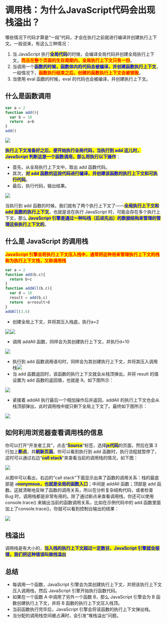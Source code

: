 # 调用栈：为什么JavaScript代码会出现栈溢出？

​哪些情况下代码才算是“一段”代码，才会在执行之前就进行编译并创建执行上下文。一般说来，有这么三种情况：

1. 当 JavaScript 执行<mark style="color:blue;">**全局代码**</mark>的时候，会编译全局代码并创建全局执行上下文，<mark style="color:red;">**而且在整个页面的生存周期内，全局执行上下文只有一份**</mark>。
2. 当调用一个<mark style="color:blue;">**函数的时候，函数体内的代码会被编译，并创建函数执行上下文**</mark>，一般情况下，<mark style="color:red;">**函数执行结束之后，创建的函数执行上下文会被销毁**</mark>。
3. 当使用 eval 函数的时候，eval 的代码也会被编译，并创建执行上下文。

## 什么是函数调用

```javascript
var a = 2
function add(){
  var b = 10
  return  a+b
}
add()
```

![](<../../.gitbook/assets/image (58) (1).png>)

<mark style="color:blue;">**执行上下文准备好之后，便开始执行全局代码，当执行到 add 这儿时，JavaScript 判断这是一个函数调用，那么将执行以下操作**</mark>：

* 首先，从全局执行上下文中，取出 add 函数代码。
* 其次，<mark style="color:blue;">**对 add 函数的这段代码进行编译，并创建该函数的执行上下文和可执行代码**</mark>。
* 最后，执行代码，输出结果。

![](<../../.gitbook/assets/image (69) (1).png>)

当执行到 add 函数的时候，我们就有了两个执行上下文了——<mark style="color:blue;">**全局执行上下文和 add 函数的执行上下文**</mark>。也就是说在执行 JavaScript 时，可能会存在多个执行上下文，那么 <mark style="color:blue;">**JavaScript 引擎是通过一种叫栈（后进先出）的数据结构来管理的管理这些执行上下文的**</mark>。

## 什么是 JavaScript 的调用栈

<mark style="color:red;">**JavaScript 引擎会将执行上下文压入栈中，通常把这种用来管理执行上下文的栈称为执行上下文栈，又称调用栈**</mark>

```javascript
var a = 2
function add(b,c){
  return b+c
}
function addAll(b,c){
  var d = 10
  result = add(b,c)
  return  a+result+d
}
addAll(3,6)
```

* 创建全局上下文，并将其压入栈底，执行a=2

![](<../../.gitbook/assets/image (75).png>)![](<../../.gitbook/assets/image (76) (1).png>)

* 调用 addAll 函数，同样会为其创建执行上下文，并执行d=10

![](<../../.gitbook/assets/image (88) (1) (1).png>)

* 执行到 add 函数调用语句时，同样会为其创建执行上下文，并将其压入调用栈![](<../../.gitbook/assets/image (84) (1) (1).png>)
* 当 add 函数返回时，该函数的执行上下文就会从栈顶弹出，并将 result 的值设置为 add 函数的返回值，也就是 9。如下图所示：

![](<../../.gitbook/assets/image (66) (1) (1) (1).png>)

* 紧接着 addAll 执行最后一个相加操作后并返回，addAll 的执行上下文也会从栈顶部弹出，此时调用栈中就只剩下全局上下文了。最终如下图所示：

![](<../../.gitbook/assets/image (71) (1).png>)



## 如何利用浏览器查看调用栈的信息

你可以打开“开发者工具”，点击“<mark style="color:blue;">**Source**</mark>”标签，选择<mark style="color:blue;">**js代码**</mark>的页面，然后在第 3 行加上<mark style="color:blue;">**断点**</mark>，并<mark style="color:blue;">**刷新页面**</mark>。你可以看到执行到 add 函数时，执行流程就暂停了，这时可以通过右边“<mark style="color:blue;">**call stack**</mark>”来查看当前的调用栈的情况，如下图：

![](<../../.gitbook/assets/image (81) (1).png>)

从图中可以看出，右边的“call stack”下面显示出来了函数的调用关系：栈的最底部是 a<mark style="color:blue;">**nonymous，也就是全局的函数入口**</mark>；中间是 addAll 函数；顶部是 add 函数。这就清晰地反映了函数的调用关系，所以在分析复杂结构代码，或者检查 Bug 时，调用栈都是非常有用的。除了通过断点来查看调用栈，你还可以使用 console.trace() 来输出当前的函数调用关系，比如在示例代码中的 add 函数里面加上了console.trace()，你就可以看到控制台输出的结果：

![](<../../.gitbook/assets/image (67) (1) (1) (1) (1).png>)

## 栈溢出

调用栈是有大小的，<mark style="color:blue;">**当入栈的执行上下文超过一定数目，JavaScript 引擎就会报错，我们把这种错误叫做栈溢出**</mark>

## 总结

* 每调用一个函数，JavaScript 引擎会为其创建执行上下文，并把该执行上下文压入调用栈，然后 JavaScript 引擎开始执行函数代码。
* 如果在一个函数 A 中调用了另外一个函数 B，那么 JavaScript 引擎会为 B 函数创建执行上下文，并将 B 函数的执行上下文压入栈顶。
* 当前函数执行完毕后，JavaScript 引擎会将该函数的执行上下文弹出栈。
* 当分配的调用栈空间被占满时，会引发“堆栈溢出”问题。
